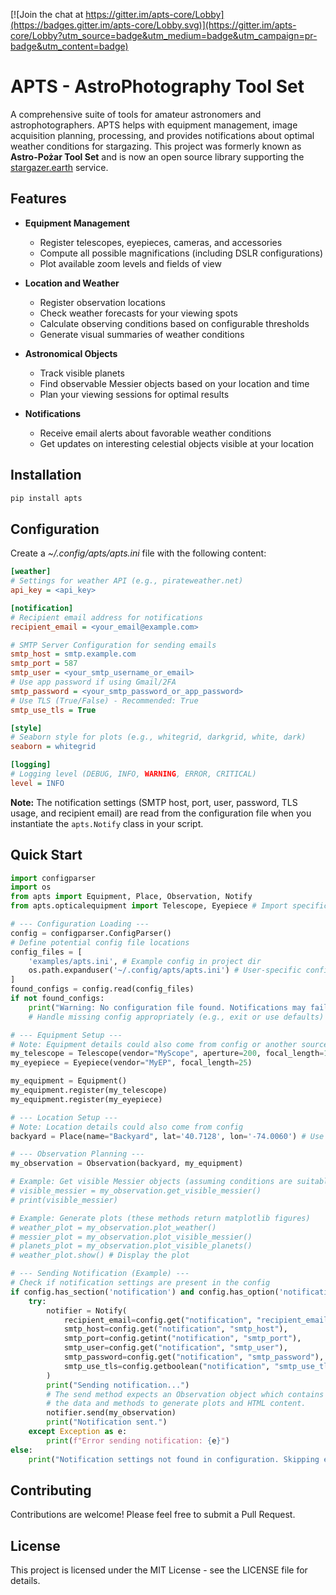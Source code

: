 [![Join the chat at https://gitter.im/apts-core/Lobby](https://badges.gitter.im/apts-core/Lobby.svg)](https://gitter.im/apts-core/Lobby?utm_source=badge&utm_medium=badge&utm_campaign=pr-badge&utm_content=badge)

# APTS - AstroPhotography Tool Set

A comprehensive suite of tools for amateur astronomers and astrophotographers. APTS helps with equipment management, image acquisition planning, processing, and provides notifications about optimal weather conditions for stargazing. This project was formerly known as **Astro-Pożar Tool Set** and is now an open source library supporting the [stargazer.earth](https://stargazer.earth) service.

## Features

- **Equipment Management**
  - Register telescopes, eyepieces, cameras, and accessories
  - Compute all possible magnifications (including DSLR configurations)
  - Plot available zoom levels and fields of view

- **Location and Weather**
  - Register observation locations
  - Check weather forecasts for your viewing spots
  - Calculate observing conditions based on configurable thresholds
  - Generate visual summaries of weather conditions

- **Astronomical Objects**
  - Track visible planets
  - Find observable Messier objects based on your location and time
  - Plan your viewing sessions for optimal results

- **Notifications**
  - Receive email alerts about favorable weather conditions
  - Get updates on interesting celestial objects visible at your location

## Installation

```bash
pip install apts
```

## Configuration

Create a *~/.config/apts/apts.ini* file with the following content:

```ini
[weather]
# Settings for weather API (e.g., pirateweather.net)
api_key = <api_key>

[notification]
# Recipient email address for notifications
recipient_email = <your_email@example.com>

# SMTP Server Configuration for sending emails
smtp_host = smtp.example.com
smtp_port = 587
smtp_user = <your_smtp_username_or_email>
# Use app password if using Gmail/2FA
smtp_password = <your_smtp_password_or_app_password>
# Use TLS (True/False) - Recommended: True
smtp_use_tls = True

[style]
# Seaborn style for plots (e.g., whitegrid, darkgrid, white, dark)
seaborn = whitegrid

[logging]
# Logging level (DEBUG, INFO, WARNING, ERROR, CRITICAL)
level = INFO
```

**Note:** The notification settings (SMTP host, port, user, password, TLS usage, and recipient email) are read from the configuration file when you instantiate the `apts.Notify` class in your script.

## Quick Start

```python
import configparser
import os
from apts import Equipment, Place, Observation, Notify
from apts.opticalequipment import Telescope, Eyepiece # Import specific equipment types

# --- Configuration Loading ---
config = configparser.ConfigParser()
# Define potential config file locations
config_files = [
    'examples/apts.ini', # Example config in project dir
    os.path.expanduser('~/.config/apts/apts.ini') # User-specific config
]
found_configs = config.read(config_files)
if not found_configs:
    print("Warning: No configuration file found. Notifications may fail.")
    # Handle missing config appropriately (e.g., exit or use defaults)

# --- Equipment Setup ---
# Note: Equipment details could also come from config or another source
my_telescope = Telescope(vendor="MyScope", aperture=200, focal_length=1000)
my_eyepiece = Eyepiece(vendor="MyEP", focal_length=25)

my_equipment = Equipment()
my_equipment.register(my_telescope)
my_equipment.register(my_eyepiece)

# --- Location Setup ---
# Note: Location details could also come from config
backyard = Place(name="Backyard", lat='40.7128', lon='-74.0060') # Use strings for lat/lon

# --- Observation Planning ---
my_observation = Observation(backyard, my_equipment)

# Example: Get visible Messier objects (assuming conditions are suitable)
# visible_messier = my_observation.get_visible_messier()
# print(visible_messier)

# Example: Generate plots (these methods return matplotlib figures)
# weather_plot = my_observation.plot_weather()
# messier_plot = my_observation.plot_visible_messier()
# planets_plot = my_observation.plot_visible_planets()
# weather_plot.show() # Display the plot

# --- Sending Notification (Example) ---
# Check if notification settings are present in the config
if config.has_section('notification') and config.has_option('notification', 'recipient_email'):
    try:
        notifier = Notify(
            recipient_email=config.get("notification", "recipient_email"),
            smtp_host=config.get("notification", "smtp_host"),
            smtp_port=config.getint("notification", "smtp_port"),
            smtp_user=config.get("notification", "smtp_user"),
            smtp_password=config.get("notification", "smtp_password"),
            smtp_use_tls=config.getboolean("notification", "smtp_use_tls")
        )
        print("Sending notification...")
        # The send method expects an Observation object which contains
        # the data and methods to generate plots and HTML content.
        notifier.send(my_observation)
        print("Notification sent.")
    except Exception as e:
        print(f"Error sending notification: {e}")
else:
    print("Notification settings not found in configuration. Skipping email.")

```

## Contributing

Contributions are welcome! Please feel free to submit a Pull Request.

## License

This project is licensed under the MIT License - see the LICENSE file for details.
